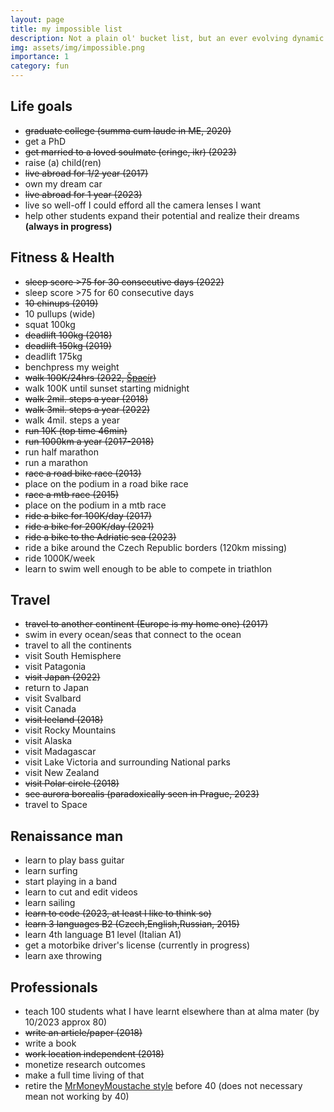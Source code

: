 ```yaml
---
layout: page
title: my impossible list
description: Not a plain ol' bucket list, but an ever evolving dynamic list of my goals
img: assets/img/impossible.png
importance: 1
category: fun
---
```

## Life goals

* ~~graduate college (summa cum laude in ME, 2020)~~
* get a PhD
* ~~get married to a loved soulmate (cringe, ikr) (2023)~~
* raise (a) child(ren)
* ~~live abroad for 1/2 year (2017)~~
* own my dream car
* ~~live abroad for 1 year (2023)~~
* live so well-off I could efford all the camera lenses I want
* help other students expand their potential and realize their dreams **(always in progress)**

## Fitness & Health

* ~~sleep score >75 for 30 consecutive days (2022)~~
* sleep score >75 for 60 consecutive days
* ~~10 chinups (2019)~~
* 10 pullups (wide)
* squat 100kg
* ~~deadlift 100kg (2018)~~
* ~~deadlift 150kg (2019)~~
* deadlift 175kg
* benchpress my weight
* ~~walk 100K/24hrs (2022, [Špacír](www.naspacir.eu))~~
* walk 100K until sunset starting midnight
* ~~walk 2mil. steps a year (2018)~~
* ~~walk 3mil. steps a year (2022)~~
* walk 4mil. steps a year
* ~~run 10K (top time 46min)~~
* ~~run 1000km a year (2017-2018)~~
* run half marathon
* run a marathon
* ~~race a road bike race (2013)~~
* place on the podium in a road bike race
* ~~race a mtb race (2015)~~
* place on the podium in a mtb race
* ~~ride a bike for 100K/day (2017)~~
* ~~ride a bike for 200K/day (2021)~~
* ~~ride a bike to the Adriatic sea (2023)~~
* ride a bike around the Czech Republic borders (120km missing)
* ride 1000K/week
* learn to swim well enough to be able to compete in triathlon

## Travel

* ~~travel to another continent (Europe is my home one) (2017)~~
* swim in every ocean/seas that connect to the ocean
* travel to all the continents
* visit South Hemisphere
* visit Patagonia
* ~~visit Japan (2022)~~
* return to Japan
* visit Svalbard
* visit Canada
* ~~visit Iceland (2018)~~
* visit Rocky Mountains
* visit Alaska
* visit Madagascar
* visit Lake Victoria and surrounding National parks
* visit New Zealand
* ~~visit Polar circle (2018)~~
* ~~see aurora borealis (paradoxically seen in Prague, 2023)~~
* travel to Space

## Renaissance man

* learn to play bass guitar
* learn surfing
* start playing in a band
* learn to cut and edit videos
* learn sailing
* ~~learn to code (2023, at least I like to think so)~~
* ~~learn 3 languages B2 (Czech,English,Russian, 2015)~~
* learn 4th language B1 level (Italian A1)
* get a motorbike driver's license (currently in progress)
* learn axe throwing

## Professionals

* teach 100 students what I have learnt elsewhere than at alma mater (by 10/2023 approx 80)
* ~~write an article/paper (2018)~~
* write a book
* ~~work location independent (2018)~~
* monetize research outcomes
* make a full time living of that
* retire the [MrMoneyMoustache style](https://www.mrmoneymustache.com/2012/01/13/the-shockingly-simple-math-behind-early-retirement/) before 40 (does not necessary mean not working by 40)
